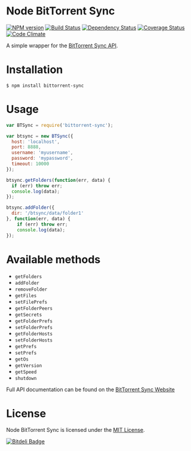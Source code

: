 Node BitTorrent Sync
====================

[![NPM version](https://badge.fury.io/js/bittorrent-sync.png)](https://npmjs.org/package/bittorrent-sync) [![Build Status](https://secure.travis-ci.org/yannickcr/node-bittorrent-sync.png)](http://travis-ci.org/yannickcr/node-bittorrent-sync) [![Dependency Status](https://gemnasium.com/yannickcr/node-bittorrent-sync.png)](https://gemnasium.com/yannickcr/node-bittorrent-sync) [![Coverage Status](https://coveralls.io/repos/yannickcr/node-bittorrent-sync/badge.png?branch=master)](https://coveralls.io/r/yannickcr/node-bittorrent-sync?branch=master) [![Code Climate](https://codeclimate.com/github/yannickcr/node-bittorrent-sync.png)](https://codeclimate.com/github/yannickcr/node-bittorrent-sync)

A simple wrapper for the [BitTorrent Sync API](http://www.bittorrent.com/intl/en/sync/developers/api).

# Installation

    $ npm install bittorrent-sync

# Usage

```javascript
var BTSync = require('bittorrent-sync');

var btsync = new BTSync({
  host: 'localhost',
  port: 8888,
  username: 'myusername',
  password: 'mypassword',
  timeout: 10000
});

btsync.getFolders(function(err, data) {
  if (err) throw err;
  console.log(data);
});

btsync.addFolder({
  dir: '/btsync/data/folder1'
}, function(err, data) {
    if (err) throw err;
    console.log(data);
});
```

# Available methods

 * `getFolders`
 * `addFolder`
 * `removeFolder`
 * `getFiles`
 * `setFilePrefs`
 * `getFolderPeers`
 * `getSecrets`
 * `getFolderPrefs`
 * `setFolderPrefs`
 * `getFolderHosts`
 * `setFolderHosts`
 * `getPrefs`
 * `setPrefs`
 * `getOs`
 * `getVersion`
 * `getSpeed`
 * `shutdown`

Full API documentation can be found on the [BitTorrent Sync Website](http://www.bittorrent.com/intl/en/sync/developers/api)

# License

Node BitTorrent Sync is licensed under the [MIT License](http://www.opensource.org/licenses/mit-license.php).

[![Bitdeli Badge](https://d2weczhvl823v0.cloudfront.net/yannickcr/node-bittorrent-sync/trend.png)](https://bitdeli.com/free "Bitdeli Badge")
